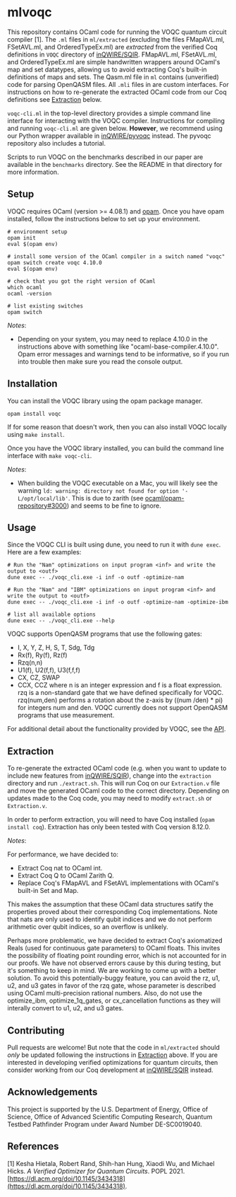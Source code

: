 # mlvoqc

This repository contains OCaml code for running the VOQC quantum circuit compiler [1]. The `.ml` files in `ml/extracted` (excluding the files FMapAVL.ml, FSetAVL.ml, and OrderedTypeEx.ml) are *extracted* from the verified Coq definitions in `VOQC` directory of [inQWIRE/SQIR](https://github.com/inQWIRE/SQIR). FMapAVL.ml, FSetAVL.ml, and OrderedTypeEx.ml are simple handwritten wrappers around OCaml's map and set datatypes, allowing us to avoid extracting Coq's built-in definitions of maps and sets. The Qasm.ml file in `ml` contains (unverified) code for parsing OpenQASM files. All `.mli` files in are custom interfaces. For instructions on how to re-generate the extracted OCaml code from our Coq definitions see [Extraction](#extraction) below. 

`voqc-cli.ml` in the top-level directory provides a simple command line interface for interacting with the VOQC compiler. Instructions for compiling and running `voqc-cli.ml` are given below. **However**, we recommend using our Python wrapper available in [inQWIRE/pyvoqc](https://github.com/inQWIRE/pyvoqc) instead. The pyvoqc repository also includes a tutorial.

Scripts to run VOQC on the benchmarks described in our paper are available in the `benchmarks` directory. See the README in that directory for more information.

## Setup

VOQC requires OCaml (version >= 4.08.1) and [opam](https://opam.ocaml.org/doc/Install.html). Once you have opam installed, follow the instructions below to set up your environment.
```
# environment setup
opam init
eval $(opam env)

# install some version of the OCaml compiler in a switch named "voqc"
opam switch create voqc 4.10.0
eval $(opam env)

# check that you got the right version of OCaml
which ocaml
ocaml -version

# list existing switches
opam switch
```

*Notes*:
* Depending on your system, you may need to replace 4.10.0 in the instructions above with something like "ocaml-base-compiler.4.10.0". Opam error messages and warnings tend to be informative, so if you run into trouble then make sure you read the console output.

## Installation

You can install the VOQC library using the opam package manager.
```
opam install voqc
```
If for some reason that doesn't work, then you can also install VOQC locally using `make install`.

Once you have the VOQC library installed, you can build the command line interface with `make voqc-cli`.

*Notes*: 
* When building the VOQC executable on a Mac, you will likely see the warning `ld: warning: directory not found for option '-L/opt/local/lib'`. This is due to zarith (see [ocaml/opam-repository#3000](https://github.com/ocaml/opam-repository/issues/3000)) and seems to be fine to ignore.

## Usage

Since the VOQC CLI is built using dune, you need to run it with `dune exec`. Here are a few examples:
```
# Run the "Nam" optimizations on input program <inf> and write the output to <outf>
dune exec -- ./voqc_cli.exe -i inf -o outf -optimize-nam

# Run the "Nam" and "IBM" optimizations on input program <inf> and write the output to <outf>
dune exec -- ./voqc_cli.exe -i inf -o outf -optimize-nam -optimize-ibm

# list all available options
dune exec -- ./voqc_cli.exe --help
```

VOQC supports OpenQASM programs that use the following gates:
* I, X, Y, Z, H, S, T, Sdg, Tdg
* Rx(f), Ry(f), Rz(f)
* Rzq(n,n)
* U1(f), U2(f,f), U3(f,f,f)
* CX, CZ, SWAP
* CCX, CCZ
where n is an integer expression and f is a float expression. rzq is a non-standard gate that we have defined specifically for VOQC. rzq(num,den) performs a rotation about the z-axis by ((num /den) * pi) for integers num and den. VOQC currently does not support OpenQASM programs that use measurement.

For additional detail about the functionality provided by VOQC, see the [API](API.md).

## Extraction

To re-generate the extracted OCaml code (e.g. when you want to update to include new features from [inQWIRE/SQIR](https://github.com/inQWIRE/SQIR)), change into the `extraction` directory and run `./extract.sh`. This will run Coq on our `Extraction.v` file and move the generated OCaml code to the correct directory. Depending on updates made to the Coq code, you may need to modify `extract.sh` or `Extraction.v`.

In order to perform extraction, you will need to have Coq installed (`opam install coq`). Extraction has only been tested with Coq version 8.12.0.

*Notes*:

For performance, we have decided to:
* Extract Coq nat to OCaml int.
* Extract Coq Q to OCaml Zarith Q.
* Replace Coq's FMapAVL and FSetAVL implementations with OCaml's built-in Set and Map.

This makes the assumption that these OCaml data structures satify the properties proved about their corresponding Coq implementations. Note that nats are only used to identify qubit indices and we do not perform arithmetic over qubit indices, so an overflow is unlikely.

Perhaps more problematic, we have decided to extract Coq's axiomatized Reals (used for continuous gate parameters) to OCaml floats. This invites the possibility of floating point rounding error, which is not accounted for in our proofs. We have not observed errors cause by this during testing, but it's something to keep in mind. We are working to come up with a better solution. To avoid this potentially-buggy feature, you can avoid the rz, u1, u2, and u3 gates in favor of the rzq gate, whose parameter is described using OCaml multi-precision rational numbers. Also, do not use the optimize_ibm, optimize_1q_gates, or cx_cancellation functions as they will interally convert to u1, u2, and u3 gates.

## Contributing

Pull requests are welcome! But note that the code in `ml/extracted` should *only* be updated following the instructions in [Extraction](#extraction) above. If you are interested in developing verified optimizations for quantum circuits, then consider working from our Coq development at [inQWIRE/SQIR](https://github.com/inQWIRE/SQIR) instead.

## Acknowledgements

This project is supported by the U.S. Department of Energy, Office of Science, Office of Advanced Scientific Computing Research, Quantum Testbed Pathfinder Program under Award Number DE-SC0019040.

## References

[1] Kesha Hietala, Robert Rand, Shih-han Hung, Xiaodi Wu, and Michael Hicks. *A Verified Optimizer for Quantum Circuits*. POPL 2021. [https://dl.acm.org/doi/10.1145/3434318](https://dl.acm.org/doi/10.1145/3434318).